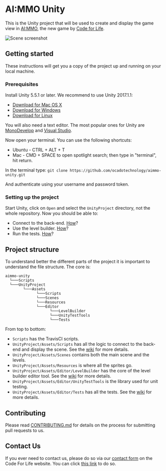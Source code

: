 # AI:MMO Unity

This is the Unity project that will be used to create and display the game view in [AI:MMO](https://github.com/ocadotechnology/aimmo), the new game by [Code for Life](https://www.codeforlife.education/). 

![Scene screenshot](https://media.giphy.com/media/l4EpdN3Hh7w7jFvkA/giphy.gif)

## Getting started

These instructions will get you a copy of the project up and running on your local machine.

### Prerequisites

Install Unity 5.5.1 or later. We recommend to use Unity 2017.1.1:
* [Download for Mac OS X](https://store.unity.com/download/thank-you?thank-you=personal&os=osx&nid=427)
* [Download for Windows](https://store.unity.com/download/thank-you?thank-you=personal&os=win&nid=427)
* [Download for Linux](http://beta.unity3d.com/download/f4fc8fd4067d/public_download.html)

You will also need a text editor. The most popular ones for Unity are [MonoDevelop](http://www.monodevelop.com/) and [Visual Studio](https://www.visualstudio.com/).

Now open your terminal. You can use the following shortcuts:
* Ubuntu - CTRL + ALT + T
* Mac - CMD + SPACE to open spotlight search; then type in "terminal", hit return.

In the terminal type:
`git clone https://github.com/ocadotechnology/aimmo-unity.git`

And authenticate using your username and password token.

### Setting up the project

Start Unity, click on `Open` and select the `UnityProject` directory, not the whole repository. Now you should be able to:
* Connect to the back-end. [How](https://github.com/ocadotechnology/aimmo-unity/wiki/Back-end-connection)?
* Use the level builder. [How](https://github.com/ocadotechnology/aimmo-unity/wiki/Level-builder)?
* Run the tests. [How](https://github.com/ocadotechnology/aimmo-unity/wiki/Tests)?

## Project structure

To understand better the different parts of the project it is important to understand the file structure. The core is:

```
aimmo-unity
  └───Scripts
  └───UnityProject
        └───Assets
              └───Scripts
              └───Scenes
              └───Resources
              └───Editor
                    └───LevelBuilder
                    └───UnityTestTools
                    └───Tests
```

From top to bottom:
* `Scripts` has the TravisCI scripts.
* `UnityProject/Assets/Scripts` has all the logic to connect to the back-end and display the scene. See the [wiki](https://github.com/ocadotechnology/aimmo-unity/wiki/Back-end-connection) for more details.
* `UnityProject/Assets/Scenes` contains both the main scene and the levels.
* `UnityProject/Assets/Resources` is where all the sprites go.
* `UnityProject/Assets/Editor/LevelBuilder` has the core of the level builder editor tool. See the [wiki](https://github.com/ocadotechnology/aimmo-unity/wiki/Level-builder) for more details.
* `UnityProject/Assets/Editor/UnityTestTools` is the library used for unit testing.
* `UnityProject/Assets/Editor/Tests` has all the tests. See the [wiki](https://github.com/ocadotechnology/aimmo-unity/wiki/Tests) for more details.

## Contributing

Please read [CONTRIBUTING.md](https://github.com/ocadotechnology/aimmo-unity/blob/master/CONTRIBUTING.md) for details on the process for submitting pull requests to us.

## Contact Us

If you ever need to contact us, please do so via our [contact form](https://www.codeforlife.education/help/#contact) on the Code For Life website. You can click [this link](https://www.codeforlife.education/help/#contact) to do so. 
